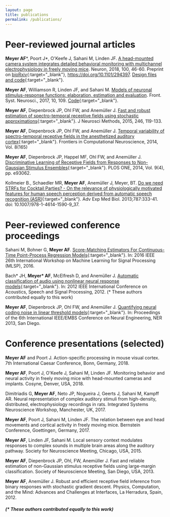 ```yaml
---
layout: page
title: publications
permalink: /publications/
---
```



# Peer-reviewed journal articles


**Meyer AF**\*, Poort J\*, O'Keefe J, Sahani M, Linden JF. [A head-mounted camera system integrates detailed behavioral monitoring with multichannel electrophysiology in freely moving mice](https://www.cell.com/neuron/fulltext/S0896-6273(18)30822-5). Neuron, 2018, 100, 46-60. Preprint on [bioRxiv](https://www.biorxiv.org/content/early/2018/04/03/294397){:target="_blank"}, https://doi.org/10.1101/294397. [Design files and code](https://github.com/arnefmeyer/mousecam){:target="_blank"}.

**Meyer AF**, Williamson R, Linden JF, and Sahani M. [Models of neuronal stimulus-response functions: elaboration, estimation and evaluation](http://journal.frontiersin.org/article/10.3389/fnsys.2016.00109/full). Front. Syst. Neurosci., 2017, 10, 109. [Code](http://www.gatsby.ucl.ac.uk/resources/srf/){:target="_blank"}.

**Meyer AF**, Diepenbrock JP, Ohl FW, and Anemüller J. [Fast and robust estimation of spectro-temporal receptive fields using stochastic approximations](http://www.sciencedirect.com/science/article/pii/S0165027015000618){:target="_blank"}. J Neurosci Methods, 2015, 246, 119-133.

**Meyer AF**, Diepenbrock JP, Ohl FW, and Anemüller J. [Temporal variability of spectro-temporal receptive fields in the anesthetized auditory cortex](http://journal.frontiersin.org/article/10.3389/fncom.2014.00165/abstract){:target="_blank"}. Frontiers in Computational Neuroscience, 2014, Vol. 8(165)

**Meyer AF**, Diepenbrock JP, Happel MF, Ohl FW, and Anemüller J.
[Discriminative Learning of Receptive Fields from Responses to Non-Gaussian Stimulus Ensembles](http://journals.plos.org/plosone/article?id=10.1371/journal.pone.0093062){:target="_blank"}. PLOS ONE, 2014, Vol. 9(4), pp. e93062.

Kollmeier B., Schaedler MR, **Meyer AF**, Anemüller J, Meyer, BT. [Do we need STRFs for Cocktail Parties? - On the relevance of physiologically motivated features for human speech perception derived from automatic speech recognition (ASR)](http://www.ncbi.nlm.nih.gov/pubmed/23716239#){:target="_blank"}. Adv Exp Med Biol. 2013;787:333-41. doi: 10.1007/978-1-4614-1590-9_37.


# Peer-reviewed conference proceedings

Sahani M, Bohner G, **Meyer AF**. [Score-Matching Estimators For Continuous-Time Point-Process Regression Models](http://www.gatsby.ucl.ac.uk/~maneesh/papers/sahani-etal-2016-mlsp.pdf){:target="_blank"}. In: 2016 IEEE 26th International Workshop on Machine Learning for Signal Processing (MLSP), 2016.

Bach\* JH, **Meyer\* AF**, McElfresh D, and Anemüller J. [Automatic classification of audio using nonlinear neural response models](http://ieeexplore.ieee.org/xpl/login.jsp?tp=&arnumber=6287890){:target="_blank"}. In: 2012 IEEE International Conference on Acoustics, Speech and Signal Processing, 2012. (\* These authors contributed equally to this work)

**Meyer AF**, Diepenbrock JP, Ohl FW, and Anemüller J. [Quantifying neural coding noise in linear threshold models](http://ieeexplore.ieee.org/xpl/articleDetails.jsp?arnumber=6696136){:target="_blank"}. In: Proceedings of the 6th International IEEE/EMBS Conference on Neural Engineering, NER 2013, San Diego.


# Conference presentations (selected)
**Meyer AF** and Poort J. Action-specific processing in mouse visual cortex. 7th International Caesar Conference, Bonn, Germany, 2018.

**Meyer AF**, Poort J, O'Keefe J, Sahani M, Linden JF. Monitoring behavior and neural activity in freely moving mice with head-mounted cameras and implants. Cosyne, Denver, USA, 2018.

Dimitriadis G, **Meyer AF**, Neto JP, Nogueira J, Geerts J, Sahani M, Kampff AR. Neural representation of complex auditory stimuli from high-density, distributed, electrophysiology recordings in rats. Integrated Systems Neuroscience Workshop, Manchester, UK, 2017.

**Meyer AF**, Poort J, Sahani M, Linden JF. The relation between eye and head movements and cortical activity in freely moving mice. Bernstein Conference, Goettingen, Germany, 2017.

**Meyer AF**, Linden JF, Sahani M. Local sensory context modulates responses to complex sounds in multiple brain areas along the auditory pathway. Society for Neuroscience Meeting, Chicago, USA, 2015.

**Meyer AF**, Diepenbrock JP, Ohl, FW, Anemüller J. Fast and reliable estimation of non-Gaussian stimulus receptive fields using large-margin classification. Society of Neuroscience Meeting, San Diego, USA, 2013.

**Meyer AF**, Anemüller J. Robust and efficient receptive field inference from binary responses with stochastic gradient descent. Physics, Computation, and the Mind: Advances and Challenges at Interfaces, La Herradura, Spain, 2012.


##### (\* These authors contributed equally to this work)
